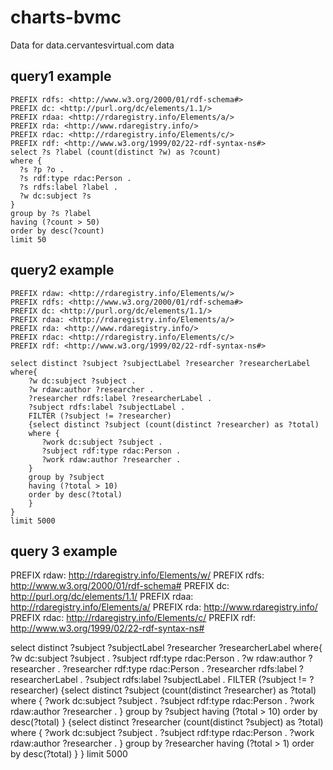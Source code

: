 # charts-bvmc
Data for data.cervantesvirtual.com data


## query1 example


    PREFIX rdfs: <http://www.w3.org/2000/01/rdf-schema#>
    PREFIX dc: <http://purl.org/dc/elements/1.1/>
    PREFIX rdaa: <http://rdaregistry.info/Elements/a/>
    PREFIX rda: <http://www.rdaregistry.info/>
    PREFIX rdac: <http://rdaregistry.info/Elements/c/>
    PREFIX rdf: <http://www.w3.org/1999/02/22-rdf-syntax-ns#>
    select ?s ?label (count(distinct ?w) as ?count)
    where { 
      ?s ?p ?o . 
      ?s rdf:type rdac:Person .
      ?s rdfs:label ?label .
      ?w dc:subject ?s
    }
    group by ?s ?label
    having (?count > 50)
    order by desc(?count)
    limit 50

## query2 example

    PREFIX rdaw: <http://rdaregistry.info/Elements/w/>
    PREFIX rdfs: <http://www.w3.org/2000/01/rdf-schema#>
    PREFIX dc: <http://purl.org/dc/elements/1.1/>
    PREFIX rdaa: <http://rdaregistry.info/Elements/a/>
    PREFIX rda: <http://www.rdaregistry.info/>
    PREFIX rdac: <http://rdaregistry.info/Elements/c/>
    PREFIX rdf: <http://www.w3.org/1999/02/22-rdf-syntax-ns#>

    select distinct ?subject ?subjectLabel ?researcher ?researcherLabel
    where{
        ?w dc:subject ?subject .
        ?w rdaw:author ?researcher .
        ?researcher rdfs:label ?researcherLabel .
        ?subject rdfs:label ?subjectLabel .
        FILTER (?subject != ?researcher)
        {select distinct ?subject (count(distinct ?researcher) as ?total)
        where {
           ?work dc:subject ?subject .
           ?subject rdf:type rdac:Person .
           ?work rdaw:author ?researcher .
        }
        group by ?subject
        having (?total > 10)
        order by desc(?total)
        }
    }
    limit 5000
    
    
## query 3 example

PREFIX rdaw: <http://rdaregistry.info/Elements/w/>
PREFIX rdfs: <http://www.w3.org/2000/01/rdf-schema#>
PREFIX dc: <http://purl.org/dc/elements/1.1/>
PREFIX rdaa: <http://rdaregistry.info/Elements/a/>
PREFIX rda: <http://www.rdaregistry.info/>
PREFIX rdac: <http://rdaregistry.info/Elements/c/>
PREFIX rdf: <http://www.w3.org/1999/02/22-rdf-syntax-ns#>

select distinct ?subject ?subjectLabel ?researcher ?researcherLabel
where{
    ?w dc:subject ?subject .
    ?subject rdf:type rdac:Person .
    ?w rdaw:author ?researcher .
    ?researcher rdf:type rdac:Person .
    ?researcher rdfs:label ?researcherLabel .
    ?subject rdfs:label ?subjectLabel .
    FILTER (?subject != ?researcher)
    {select distinct ?subject (count(distinct ?researcher) as ?total)
    where {
       ?work dc:subject ?subject .
       ?subject rdf:type rdac:Person .
       ?work rdaw:author ?researcher .
    }
    group by ?subject
    having (?total > 10)
    order by desc(?total)
    }
   {select distinct ?researcher (count(distinct ?subject) as ?total)
    where {
       ?work dc:subject ?subject .
       ?subject rdf:type rdac:Person .
       ?work rdaw:author ?researcher .
    }
    group by ?researcher
    having (?total > 1)
    order by desc(?total)
    }
}
limit 5000

